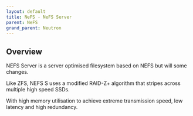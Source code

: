 ```yaml
---
layout: default
title: NeFS - NeFS Server
parent: NeFS
grand_parent: Neutron
---
```


## Overview

NEFS Server is a server optimised filesystem based on NEFS but will some changes.

Like ZFS, NEFS S uses a modified RAID-Z+ algorithm that stripes across multiple high speed SSDs.

With high memory utilisation to achieve extreme transmission speed, low latency and high redundancy.
